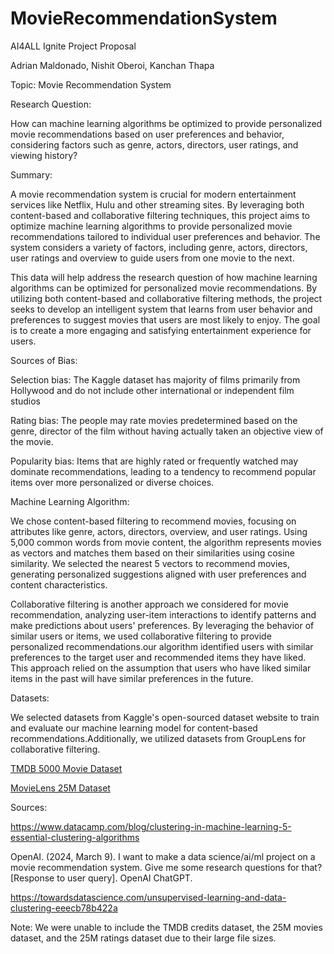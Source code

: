 # MovieRecommendationSystem
AI4ALL Ignite Project Proposal

Adrian Maldonado, Nishit Oberoi, Kanchan Thapa

Topic: Movie Recommendation System

Research Question: 

How can machine learning algorithms be optimized to provide personalized movie recommendations based on user preferences and behavior, considering factors such as genre, actors, directors, user ratings, and viewing history?

Summary: 

A movie recommendation system is crucial for modern entertainment services like Netflix, Hulu and other streaming sites. By leveraging both content-based and collaborative filtering techniques, this project aims to optimize machine learning algorithms to provide personalized movie recommendations tailored to individual user preferences and behavior. The system considers a variety of factors, including genre, actors, directors, user ratings and overview to guide users from one movie to the next.

This data will help address the research question of how machine learning algorithms can be optimized for personalized movie recommendations. By utilizing both content-based and collaborative filtering methods, the project seeks to develop an intelligent system that learns from user behavior and preferences to suggest movies that users are most likely to enjoy. The goal is to create a more engaging and satisfying entertainment experience for users.

Sources of Bias: 

Selection bias: The Kaggle dataset has majority of films primarily from Hollywood and do not include other international or independent film studios

Rating bias: The people may rate movies predetermined based on the genre, director of the film without having actually taken an objective view of the movie.

Popularity bias: Items that are highly rated or frequently watched may dominate recommendations, leading to a tendency to recommend popular items over more personalized or diverse choices.

Machine Learning Algorithm:

We chose content-based filtering to recommend movies, focusing on attributes like genre, actors, directors, overview, and user ratings. Using 5,000 common words from movie content, the algorithm represents movies as vectors and matches them based on their similarities using cosine similarity. We selected the nearest 5 vectors to recommend movies, generating personalized suggestions aligned with user preferences and content characteristics.

Collaborative filtering is another approach we considered for movie recommendation, analyzing user-item interactions to identify patterns and make predictions about users' preferences. By leveraging the behavior of similar users or items, we used collaborative filtering to provide personalized recommendations.our algorithm identified users with similar preferences to the target user and recommended items they have liked. This approach relied on the assumption that users who have liked similar items in the past will have similar preferences in the future.

Datasets:

We selected datasets from Kaggle's open-sourced dataset website to train and evaluate our machine learning model for content-based recommendations.Additionally, we utilized datasets from GroupLens for collaborative filtering. 

[TMDB 5000 Movie Dataset](https://www.kaggle.com/datasets/tmdb/tmdb-movie-metadata)

[MovieLens 25M Dataset](https://grouplens.org/datasets/movielens/25m/)


Sources:

https://www.datacamp.com/blog/clustering-in-machine-learning-5-essential-clustering-algorithms 

OpenAI. (2024, March 9). I want to make a data science/ai/ml project on a movie recommendation system. Give me some research questions for that? [Response to user query]. OpenAI ChatGPT.

https://towardsdatascience.com/unsupervised-learning-and-data-clustering-eeecb78b422a 

Note: We were unable to include the TMDB credits dataset, the 25M movies dataset, and the 25M ratings dataset due to their large file sizes.
